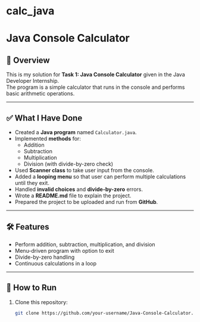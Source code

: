 # calc_java
# Java Console Calculator

## 📌 Overview
This is my solution for **Task 1: Java Console Calculator** given in the Java Developer Internship.  
The program is a simple calculator that runs in the console and performs basic arithmetic operations.

---

## ✅ What I Have Done
- Created a **Java program** named `Calculator.java`.  
- Implemented **methods** for:
  - Addition  
  - Subtraction  
  - Multiplication  
  - Division (with divide-by-zero check)  
- Used **Scanner class** to take user input from the console.  
- Added a **looping menu** so that user can perform multiple calculations until they exit.  
- Handled **invalid choices** and **divide-by-zero** errors.  
- Wrote a **README.md** file to explain the project.  
- Prepared the project to be uploaded and run from **GitHub**.  

---

## 🛠 Features
- Perform addition, subtraction, multiplication, and division  
- Menu-driven program with option to exit  
- Divide-by-zero handling  
- Continuous calculations in a loop  

---

## 🚀 How to Run
1. Clone this repository:
   ```bash
   git clone https://github.com/your-username/Java-Console-Calculator.git

